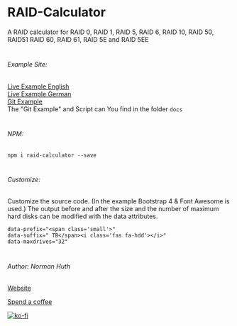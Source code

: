 # RAID-Calculator
A RAID calculator for RAID 0, RAID 1, RAID 5, RAID 6, RAID 10, RAID 50, RAID51 RAID 60, RAID 61, RAID 5E and RAID 5EE

#
###### Example Site:  
[Live Example English](https://normanhuth.com/RAID-Calculator)   
[Live Example German](https://normanhuth.de/RAID-Calculator)   
[Git Example](https://normanhuth.github.io/RAID-Calculator/)  
The "Git Example" and Script can You find in the folder `docs`   

#
###### NPM:  
`npm i raid-calculator --save`  

#
###### Customize:
Customize the source code. (In the example Bootstrap 4 & Font Awesome is used.) The output before and after the size and the number of maximum hard disks can be modified with the data attributes.   
```data-class="btn border border-dark btn-hdd this-drive rounded-0"
data-prefix="<span class='small'>"
data-suffix=" TB</span><i class='fas fa-hdd'></i>"
data-maxdrives="32"
```

#
###### Author: Norman Huth  
[Website](https://huth.it)  

[Spend a coffee](https://www.paypal.com/cgi-bin/webscr?cmd=_s-xclick&hosted_button_id=V35PNWK54DUES&source=url)  

[![ko-fi](https://www.ko-fi.com/img/donate_sm.png)](https://ko-fi.com/muetze)